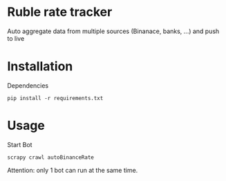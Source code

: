 # Ruble rate tracker
Auto aggregate data from multiple sources (Binanace, banks, ...) and push to live  
# Installation
Dependencies
```
pip install -r requirements.txt
```
# Usage
Start Bot
```
scrapy crawl autoBinanceRate
```
Attention: only 1 bot can run at the same time.
